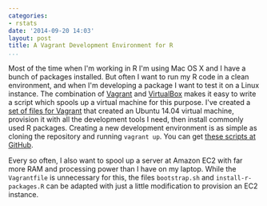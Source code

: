 ```yaml
---
categories:
- rstats
date: '2014-09-20 14:03'
layout: post
title: A Vagrant Development Environment for R
...
```


Most of the time when I'm working in R I'm using Mac OS X and I have a
bunch of packages installed. But often I want to run my R code in a
clean environment, and when I'm developing a package I want to test it
on a Linux instance. The combination of [Vagrant][] and [VirtualBox][]
makes it easy to write a script which spools up a virtual machine for
this purpose. I've created a [set of files for Vagrant][] that created
an Ubuntu 14.04 virtual machine, provision it with all the development
tools I need, then install commonly used R packages. Creating a new
development environment is as simple as cloning the repository and
running `vagrant up`. You can get [these scripts at GitHub][set of files
for Vagrant].

Every so often, I also want to spool up a server at Amazon EC2 with far
more RAM and processing power than I have on my laptop. While the
`Vagrantfile` is unnecessary for this, the files `bootstrap.sh` and
`install-r-packages.R` can be adapted with just a little modification to
provision an EC2 instance.

  [Vagrant]: https://www.vagrantup.com/
  [VirtualBox]: https://www.virtualbox.org/
  [set of files for Vagrant]: https://github.com/lmullen/vagrant-r-dev
